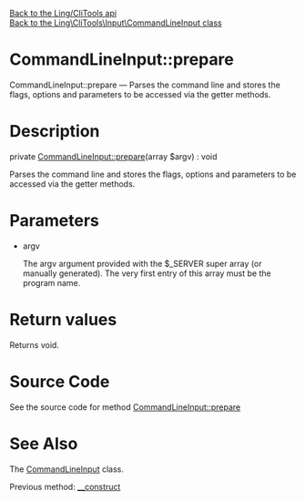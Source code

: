 [Back to the Ling/CliTools api](https://github.com/lingtalfi/CliTools/blob/master/doc/api/Ling/CliTools.md)<br>
[Back to the Ling\CliTools\Input\CommandLineInput class](https://github.com/lingtalfi/CliTools/blob/master/doc/api/Ling/CliTools/Input/CommandLineInput.md)


CommandLineInput::prepare
================



CommandLineInput::prepare — Parses the command line and stores the flags, options and parameters to be accessed via the getter methods.




Description
================


private [CommandLineInput::prepare](https://github.com/lingtalfi/CliTools/blob/master/doc/api/Ling/CliTools/Input/CommandLineInput/prepare.md)(array $argv) : void




Parses the command line and stores the flags, options and parameters to be accessed via the getter methods.




Parameters
================


- argv

    The argv argument provided with the $_SERVER super array (or manually generated).
The very first entry of this array must be the program name.


Return values
================

Returns void.








Source Code
===========
See the source code for method [CommandLineInput::prepare](https://github.com/lingtalfi/CliTools/blob/master/Input/CommandLineInput.php#L114-L163)


See Also
================

The [CommandLineInput](https://github.com/lingtalfi/CliTools/blob/master/doc/api/Ling/CliTools/Input/CommandLineInput.md) class.

Previous method: [__construct](https://github.com/lingtalfi/CliTools/blob/master/doc/api/Ling/CliTools/Input/CommandLineInput/__construct.md)<br>

